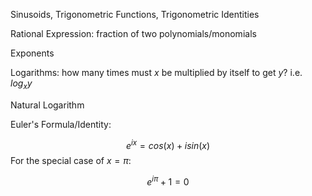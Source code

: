 
Sinusoids, Trigonometric Functions, Trigonometric Identities

Rational Expression: fraction of two polynomials/monomials

Exponents

Logarithms: how many times must $x$ be multiplied by itself to get $y$? i.e. $log_{x}y$

Natural Logarithm

Euler's Formula/Identity:

$$
e^{ix}=cos(x)+isin(x)
$$
For the special case of $x=\pi$:

$$
e^{i\pi}+1=0
$$






